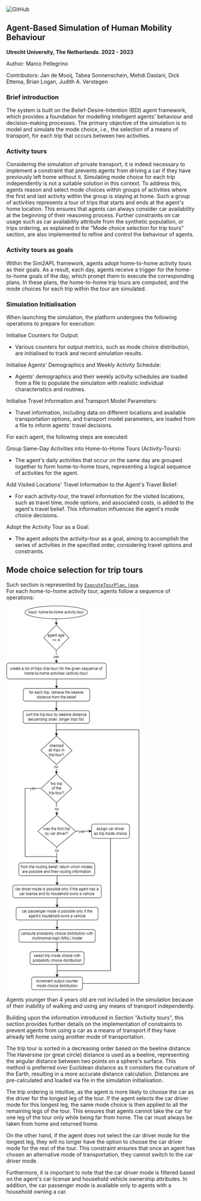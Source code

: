 ![GitHub](https://img.shields.io/badge/license-GPL--3.0-blue)

## Agent-Based Simulation of Human Mobility Behaviour

**Utrecht University, The Netherlands. 2022 - 2023**

Author: Marco Pellegrino

Contributors: Jan de Mooij, Tabea Sonnenschein, Mehdi Dastani, Dick Ettema, Brian Logan, Judith A. Verstegen

### Brief introduction

The system is built on the Belief-Desire-Intention (BDI) agent framework, which provides a foundation for modelling intelligent agents' behaviour and decision-making processes. The primary objective of the simulation is to model and simulate the mode choice, i.e., the selection of a means of transport, for each trip that occurs between two activities.

### Activity tours

Considering the simulation of private transport, it is indeed necessary to implement a constraint that prevents agents from driving a car if they have previously left home without it. Simulating mode choice for each trip independently is not a suitable solution in this context. To address this, agents reason and select mode choices within groups of activities where the first and last activity within the group is staying at home. Such a group of activities represents a tour of trips that starts and ends at the agent's home location. This ensures that agents can always consider car availability at the beginning of their reasoning process. Further constraints on car usage such as car availability attribute from the synthetic population, or trips ordering, as explained in the "Mode choice selection for trip tours" section, are also implemented to refine and control the behaviour of agents.

### Activity tours as goals

Within the Sim2APL framework, agents adopt home-to-home activity tours as their goals. As a result, each day, agents receive a trigger for the home-to-home goals of the day, which prompt them to execute the corresponding plans. In these plans, the home-to-home trip tours are computed, and the mode choices for each trip within the tour are simulated.

### Simulation Initialisation

When launching the simulation, the platform undergoes the following operations to prepare for execution:

Initialise Counters for Output:

*   Various counters for output metrics, such as mode choice distribution, are initialised to track and record simulation results.

Initialise Agents' Demographics and Weekly Activity Schedule:

*   Agents' demographics and their weekly activity schedules are loaded from a file to populate the simulation with realistic individual characteristics and routines.

Initialise Travel Information and Transport Model Parameters:

*   Travel information, including data on different locations and available transportation options, and transport model parameters, are loaded from a file to inform agents' travel decisions.

For each agent, the following steps are executed:

Group Same-Day Activities into Home-to-Home Tours (Activity-Tours):

*   The agent's daily activities that occur on the same day are grouped together to form home-to-home tours, representing a logical sequence of activities for the agent.

Add Visited Locations' Travel Information to the Agent's Travel Belief:

*   For each activity-tour, the travel information for the visited locations, such as travel time, mode options, and associated costs, is added to the agent's travel belief. This information influences the agent's mode choice decisions.

Adopt the Activity Tour as a Goal:

*   The agent adopts the activity-tour as a goal, aiming to accomplish the series of activities in the specified order, considering travel options and constraints.

## Mode choice selection for trip tours

Such section is represented by [`ExecuteTourPlan.java`](src/main/java/nl/uu/iss/ga/simulation/agent/plan/activity/ExecuteTourPlan.java).  
For each home-to-home activity tour, agents follow a sequence of operations:

![](simulation_process.png)

Agents younger than 4 years old are not included in the simulation because of their inability of walking and using any means of transport independently.

Building upon the information introduced in Section "Activity tours", this section provides further details on the implementation of constraints to prevent agents from using a car as a means of transport if they have already left home using another mode of transportation.

The trip tour is sorted in a decreasing order based on the beeline distance. The Haversine (or great circle) distance is used as a beeline, representing the angular distance between two points on a sphere's surface. This method is preferred over Euclidean distance as it considers the curvature of the Earth, resulting in a more accurate distance calculation. Distances are pre-calculated and loaded via file in the simulation initialisation.

The trip ordering is intuitive, as the agent is more likely to choose the car as the driver for the longest leg of the tour. If the agent selects the car driver mode for this longest leg, the same mode choice is then applied to all the remaining legs of the tour. This ensures that agents cannot take the car for one leg of the tour only while being far from home. The car must always be taken from home and returned home.

On the other hand, if the agent does not select the car driver mode for the longest leg, they will no longer have the option to choose the car driver mode for the rest of the tour. This constraint ensures that once an agent has chosen an alternative mode of transportation, they cannot switch to the car driver mode.

Furthermore, it is important to note that the car driver mode is filtered based on the agent's car license and household vehicle ownership attributes. In addition, the car passenger mode is available only to agents with a household owning a car.